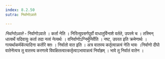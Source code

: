 ```yaml
---
index: 8.2.50
sutra: निर्वाणोऽवाते

---
```

_निर्वाणोऽवाते_ - निर्वाणोऽवाते । कर्ता नेति । निरित्युपसर्गपूर्वो वाधातुर्विनाशे वर्तते, उपरमे च । तस्मिन् धात्वर्थे यदिवायुः कर्ता तदा नत्वं नेत्यर्थः । वनिर्वाणोऽग्निर्मुनिर्वेति । नष्ट, उपरत इति क्रमेणार्थः ।गत्यर्थाकर्मके॑त्यादिना कर्तरि क्तः । निर्वातो वात इति । अत्र वातस्य कर्तृत्वान्नत्वं नेति भावः ।निर्वाणो दीपो वातेने॑त्यत्र तु वातस्य करणत्वे विवक्षितत्वात्कर्तृत्वाऽभावान्नत्वं निर्वाह्रम् । भावे तु निर्वातं वातेन । 